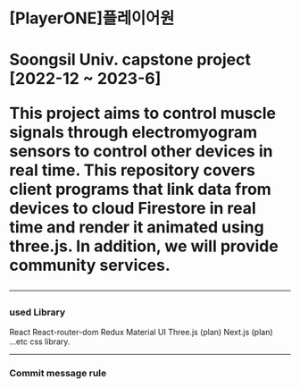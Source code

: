 <h1>[PlayerONE]플레이어원<h1/>

  <strong>Soongsil Univ. capstone project [2022-12 ~ 2023-6]</strong>

<p>This project aims to control muscle signals through electromyogram sensors to control other devices in real time.
This repository covers client programs that link data from devices to cloud Firestore in real time and render it animated using three.js. 
In addition, we will provide community services.</p>

  <hr/>
  <h3>used Library</h3>
React
React-router-dom
Redux
Material UI
Three.js (plan)
Next.js (plan)
...etc css library.


<hr/>
  <h3>Commit message rule</h3>

  
